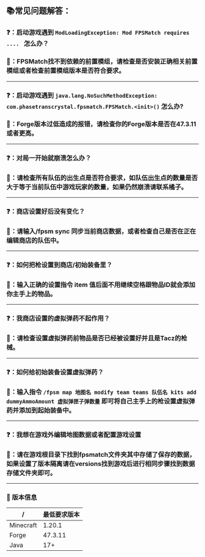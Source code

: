 ## 📚常见问题解答：
### ❓：启动游戏遇到 `ModLoadingException: Mod FPSMatch requires .... ` 怎么办？
### 🍊：FPSMatch找不到依赖的前置模组，请检查是否安装正确相关前置模组或者检查前置模组版本是否符合要求。

---
### ❓：启动游戏遇到 `java.lang.NoSuchMethodException: com.phasetranscrystal.fpsmatch.FPSMatch.<init>()` 怎么办?
### 🍊：Forge版本过低造成的报错，请检查你的Forge版本是否在47.3.11或者更高。

---
### ❓：对局一开始就崩溃怎么办？
### 🍊：请检查所有队伍的出生点是否符合要求，如队伍出生点的数量是否大于等于当前队伍中游戏玩家的数量，如果仍然崩溃请联系橘子。

---
### ❓：商店设置好后没有变化？
### 🍊：请输入/fpsm sync 同步当前商店数据，或者检查自己是否在正在编辑商店的队伍中。

---
### ❓：如何把枪设置到商店/初始装备里？
### 🍊：输入正确的设置指令 item 值后面不用继续空格跟物品ID就会添加你主手上的物品。

---
### ❓：我商店设置的虚拟弹药不起作用？
### 🍊：请检查设置虚拟弹药前物品是否已经被设置好并且是Tacz的枪械。

---
### ❓：如何给初始装备设置虚拟弹药？
### 🍊：输入指令 `/fpsm map 地图名 modify team teams 队伍名 kits add dummyAmmoAmount 虚拟弹匣子弹数量` 即可将自己主手上的枪设置虚拟弹药并添加到起始装备中。

---
### ❓：我想在游戏外编辑地图数据或者配置游戏设置
### 🍊：请在游戏根目录下找到fpsmatch文件夹其中存储了保存的数据，如果设置了版本隔离请在versions找到游戏后进行相同步骤找到数据存储文件夹即可。

---
### 📌 版本信息
| /         | 最低要求版本     |
|-----------|------------|
| Minecraft | 1.20.1     |
| Forge     | 47.3.11    |
| Java      | 17+        |